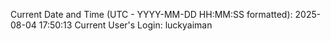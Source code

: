 Current Date and Time (UTC - YYYY-MM-DD HH:MM:SS formatted): 2025-08-04 17:50:13
Current User's Login: luckyaiman
